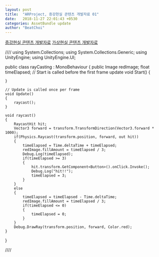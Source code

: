 ```yaml
---
layout: post
title:  "ARProject, 증강현실 콘텐츠 개발자료 01"
date:   2018-11-27 22:01:43 +0530
categories: AssetBundle update
author: "BeatChoi"
---
```

[증강현실 콘텐츠 개발자료][증강현실 콘텐츠 개발자료]
[가상현실 콘텐츠 개발자료][가상현실 콘텐츠 개발자료]

////
using System.Collections;
using System.Collections.Generic;
using UnityEngine;
using UnityEngine.UI;

public class rayCasting : MonoBehaviour
{
    public Image redImage;
    float timeElapsed;
    // Start is called before the first frame update
    void Start()
    {
        
    }

    // Update is called once per frame
    void Update()
    {
        raycast();
    }

    void raycast()
    {
        RaycastHit hit;
        Vector3 forward = transform.TransformDirection(Vector3.forward * 1000);
        if(Physics.Raycast(transform.position, forward, out hit))
        {
            timeElapsed = Time.deltaTime + timeElapsed;
            redImage.fillAmount = timeElapsed / 3;
            Debug.Log(timeElapsed);
            if(timeElapsed >= 3)
            {
                hit.transform.GetComponent<Button>().onClick.Invoke();
                Debug.Log("hit!!");
                timeElapsed = 3;
            }
        }
        else
        {
            timeElapsed = timeElapsed - Time.deltaTime;
            redImage.fillAmount = timeElapsed / 3;
            if(timeElapsed <= 0)
            {
                timeElapsed = 0;
            }
        }
        Debug.DrawRay(transform.position, forward, Color.red);
    }
}




////











[증강현실 콘텐츠 개발자료]: https://drive.google.com/open?id=19BZX4u046I57clEwl0dxtMnds6OEul9-
[가상현실 콘텐츠 개발자료]: https://drive.google.com/open?id=1BqiQ6kiemFutxGp7ejyxt1nORvDPJX1r


